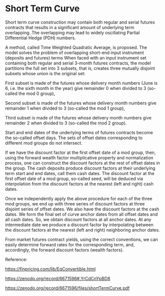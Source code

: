 # Short Term Curve

Short term curve construction may contain both regular and serial futures contracts that results in a significant amount of underlying term overlapping. The overlapping may lead to widely oscillating Partial Differential Hedge (PDH) numbers.

A method, called Time Weighted Quadratic Average, is proposed. The model solves the problem of overlapping short-end input instrument (deposits and futures) terms When faced with an input instrument set containing both regular and serial 3-month futures contracts, the model partitions the full set into 3 subsets, that is, creates three mutually disjoint subsets whose union is the original set: 

First subset is made of the futures whose delivery month numbers (June is 6, i.e. the sixth month in the year) give remainder 0 when divided to 3 (so-called the mod 0 group), 

Second subset is made of the futures whose delivery month numbers give remainder 1 when divided to 3 (so-called the mod 1 group), 

Third subset is made of the futures whose delivery month numbers give remainder 2 when divided to 3 (so-called the mod 2 group).

Start and end dates of the underlying terms of futures contracts become the so-called offset days. The sets of offset dates corresponding to different mod groups do not intersect.

If we have the discount factor at the first offset date of a mod group, then, using the forward wealth factor multiplicative property and normalization process, one can construct the discount factors at the rest of offset dates in the group. The cash deposits produce discount factors at their underlying term start and end dates, call them cash dates. The discount factor at the first offset date of a mod group, so-called seed, will be deduced via interpolation from the discount factors at the nearest (left and right) cash dates.

Once we independently apply the above procedure for each of the three mod groups, we end up with three series of discount factors at three disjoint series of offset dates. We also have the discount factors at the cash dates. We form the final set of curve anchor dates from all offset dates and all cash dates. So, we obtain discount factors at all anchor dates. At any intermediate date we produce a discount factor by interpolating between the discount factors at the nearest (left and right) neighboring anchor dates.

From market futures contract yields, using the correct conventions, we can easily determine forward rates for the corresponding term, and, accordingly, the forward discount factors (wealth factors).


Reference:

https://finpricing.com/lib/EqConvertible.html

https://zenodo.org/record/6671596#.YrCdCnYpBD8

https://zenodo.org/record/6671596/files/shortTermCurve.pdf

